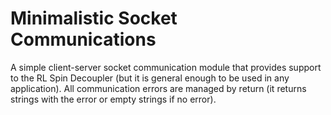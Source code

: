 # Minimalistic Socket Communications

A simple client-server socket communication module that provides support to the RL Spin Decoupler (but it is general enough to be used in any application).
All communication errors are managed by return (it returns strings with the error or empty strings if no error).
